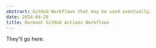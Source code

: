```yaml
---
abstract: GitHub Workflows that may be used eventually.
date: 2024-04-28
title: Dormant GitHub Actions Workflows
---
```


They'll go here.

